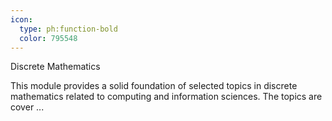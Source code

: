 ```yaml
---
icon:
  type: ph:function-bold
  color: 795548
---
```

Discrete Mathematics

This module provides a solid foundation of selected topics in discrete mathematics related to computing and information sciences. The topics are cover ... 
